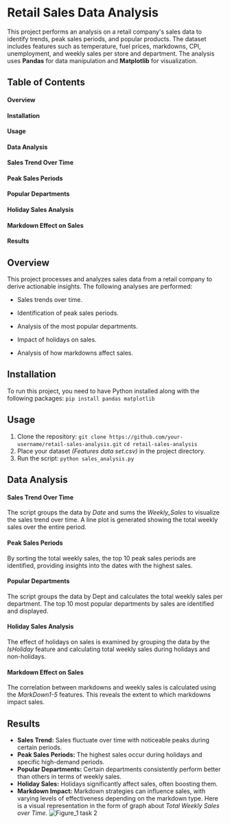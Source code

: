 # Retail Sales Data Analysis 
This project performs an analysis on a retail company's sales data to identify trends, peak sales periods, and popular products. The dataset includes features such as temperature, fuel prices, markdowns, CPI, unemployment, and weekly sales per store and department. The analysis uses **Pandas** for data manipulation and **Matplotlib** for visualization.
## Table of Contents 
#### Overview
#### Installation 
#### Usage 
#### Data Analysis
#### Sales Trend Over Time
#### Peak Sales Periods
#### Popular Departments
#### Holiday Sales Analysis
#### Markdown Effect on Sales
#### Results
## Overview
This project processes and analyzes sales data from a retail company to derive actionable insights. The following analyses are performed:
- Sales trends over time.
* Identification of peak sales periods.
+ Analysis of the most popular departments.
- Impact of holidays on sales.
* Analysis of how markdowns affect sales.
## Installation
To run this project, you need to have Python installed along with the following packages:
`pip install pandas matplotlib`
## Usage
1. Clone the repository:
`git clone https://github.com/your-username/retail-sales-analysis.git`
`cd retail-sales-analysis`
2. Place your dataset *(Features data set.csv)* in the project directory.
3. Run the script:
`python sales_analysis.py`
## Data Analysis
#### Sales Trend Over Time
The script groups the data by *Date* and sums the *Weekly_Sales* to visualize the sales trend over time. A line plot is generated showing the total weekly sales over the entire period.
#### Peak Sales Periods
By sorting the total weekly sales, the top 10 peak sales periods are identified, providing insights into the dates with the highest sales.
#### Popular Departments
The script groups the data by Dept and calculates the total weekly sales per department. The top 10 most popular departments by sales are identified and displayed.
#### Holiday Sales Analysis
The effect of holidays on sales is examined by grouping the data by the *IsHoliday* feature and calculating total weekly sales during holidays and non-holidays.
#### Markdown Effect on Sales
The correlation between markdowns and weekly sales is calculated using the *MarkDown1-5* features. This reveals the extent to which markdowns impact sales.
## Results
- **Sales Trend:** Sales fluctuate over time with noticeable peaks during certain periods.
- **Peak Sales Periods:** The highest sales occur during holidays and specific high-demand periods.
- **Popular Departments:** Certain departments consistently perform better than others in terms of weekly sales.
- **Holiday Sales:** Holidays significantly affect sales, often boosting them.
- **Markdown Impact:** Markdown strategies can influence sales, with varying levels of effectiveness depending on the markdown type.
Here is a visual representation in the form of graph about *Total Weekly Sales over Time.*
![Figure_1 task 2](https://github.com/user-attachments/assets/07661e6a-28f3-4204-bb25-16e13ed07011)
